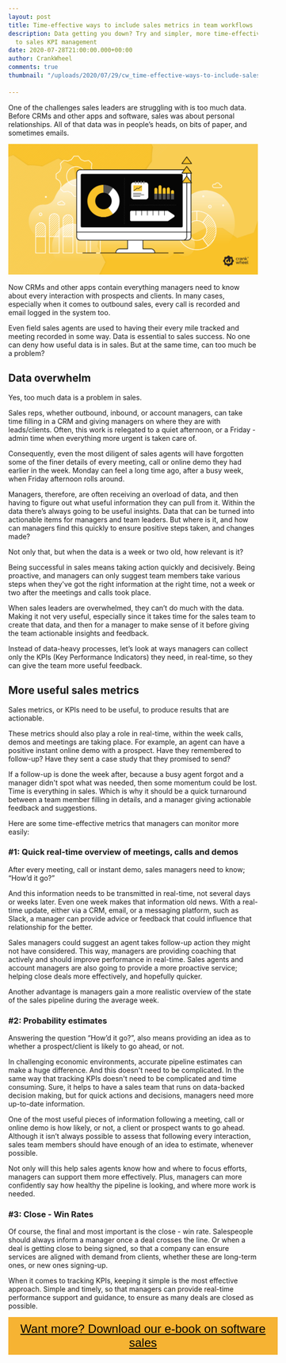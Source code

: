 ```yaml
---
layout: post
title: Time-effective ways to include sales metrics in team workflows
description: Data getting you down? Try and simpler, more time-effective approach
  to sales KPI management
date: 2020-07-28T21:00:00.000+00:00
author: CrankWheel
comments: true
thumbnail: "/uploads/2020/07/29/cw_time-effective-ways-to-include-sales-metrics-in-team-workflows.jpg"

---
```

One of the challenges sales leaders are struggling with is too much data. Before CRMs and other apps and software, sales was about personal relationships. All of that data was in people’s heads, on bits of paper, and sometimes emails.

![](/uploads/2020/07/29/cw_time-effective-ways-to-include-sales-metrics-in-team-workflows.jpg)

Now CRMs and other apps contain everything managers need to know about every interaction with prospects and clients. In many cases, especially when it comes to outbound sales, every call is recorded and email logged in the system too.

Even field sales agents are used to having their every mile tracked and meeting recorded in some way. Data is essential to sales success. No one can deny how useful data is in sales. But at the same time, can too much be a problem?

## Data overwhelm

Yes, too much data is a problem in sales.

Sales reps, whether outbound, inbound, or account managers, can take time filling in a CRM and giving managers on where they are with leads/clients. Often, this work is relegated to a quiet afternoon, or a Friday - admin time when everything more urgent is taken care of.

Consequently, even the most diligent of sales agents will have forgotten some of the finer details of every meeting, call or online demo they had earlier in the week. Monday can feel a long time ago, after a busy week, when Friday afternoon rolls around.

Managers, therefore, are often receiving an overload of data, and then having to figure out what useful information they can pull from it. Within the data there’s always going to be useful insights. Data that can be turned into actionable items for managers and team leaders. But where is it, and how can managers find this quickly to ensure positive steps taken, and changes made?

Not only that, but when the data is a week or two old, how relevant is it?

Being successful in sales means taking action quickly and decisively. Being proactive, and managers can only suggest team members take various steps when they've got the right information at the right time, not a week or two after the meetings and calls took place.

When sales leaders are overwhelmed, they can’t do much with the data. Making it not very useful, especially since it takes time for the sales team to create that data, and then for a manager to make sense of it before giving the team actionable insights and feedback.

Instead of data-heavy processes, let’s look at ways managers can collect only the KPIs (Key Performance Indicators) they need, in real-time, so they can give the team more useful feedback.

## More useful sales metrics

Sales metrics, or KPIs need to be useful, to produce results that are actionable.

These metrics should also play a role in real-time, within the week calls, demos and meetings are taking place. For example, an agent can have a positive instant online demo with a prospect. Have they remembered to follow-up? Have they sent a case study that they promised to send?

If a follow-up is done the week after, because a busy agent forgot and a manager didn't spot what was needed, then some momentum could be lost. Time is everything in sales. Which is why it should be a quick turnaround between a team member filling in details, and a manager giving actionable feedback and suggestions.

Here are some time-effective metrics that managers can monitor more easily:

### #1: Quick real-time overview of meetings, calls and demos

After every meeting, call or instant demo, sales managers need to know; “How’d it go?”

And this information needs to be transmitted in real-time, not several days or weeks later. Even one week makes that information old news. With a real-time update, either via a CRM, email, or a messaging platform, such as Slack, a manager can provide advice or feedback that could influence that relationship for the better.

Sales managers could suggest an agent takes follow-up action they might not have considered. This way, managers are providing coaching that actively and should improve performance in real-time. Sales agents and account managers are also going to provide a more proactive service; helping close deals more effectively, and hopefully quicker.

Another advantage is managers gain a more realistic overview of the state of the sales pipeline during the average week.

### #2: Probability estimates

Answering the question “How’d it go?”, also means providing an idea as to whether a prospect/client is likely to go ahead, or not.

In challenging economic environments, accurate pipeline estimates can make a huge difference. And this doesn't need to be complicated. In the same way that tracking KPIs doesn't need to be complicated and time consuming. Sure, it helps to have a sales team that runs on data-backed decision making, but for quick actions and decisions, managers need more up-to-date information.

One of the most useful pieces of information following a meeting, call or online demo is how likely, or not, a client or prospect wants to go ahead. Although it isn’t always possible to assess that following every interaction, sales team members should have enough of an idea to estimate, whenever possible.

Not only will this help sales agents know how and where to focus efforts, managers can support them more effectively. Plus, managers can more confidently say how healthy the pipeline is looking, and where more work is needed.

### #3: Close - Win Rates

Of course, the final and most important is the close - win rate. Salespeople should always inform a manager once a deal crosses the line. Or when a deal is getting close to being signed, so that a company can ensure services are aligned with demand from clients, whether these are long-term ones, or new ones signing-up.

When it comes to tracking KPIs, keeping it simple is the most effective approach. Simple and timely, so that managers can provide real-time performance support and guidance, to ensure as many deals are closed as possible.

<style> .btn-signup { padding-top: 11px !important; border-radius: 0px !important; background-color: #f6b333; text-align: center; padding: 10px 20px !important; border: 0px !important; width: 100%; margin-bottom: 20px; } .btn-signup a { color: black !important; font-family: 'Titillium Web', sans-serif; font-size: 24px !important; font-weight: normal !important; } </style>

<div class="btn-signup"><a style="cursor: pointer;" href="/sign-up-to-download">Want more? Download our e-book on software sales</a></div>